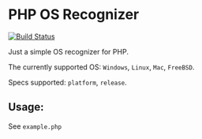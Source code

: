 # PHP OS Recognizer

[![Build Status](https://travis-ci.org/tdtrung17693/php-os-recognizer.svg?branch=master)](https://travis-ci.org/tdtrung17693/php-os-recognizer)

Just a simple OS recognizer for PHP.

The currently supported OS: `Windows`, `Linux`, `Mac`, `FreeBSD`.

Specs supported: `platform`, `release`.

## Usage:

See `example.php`
